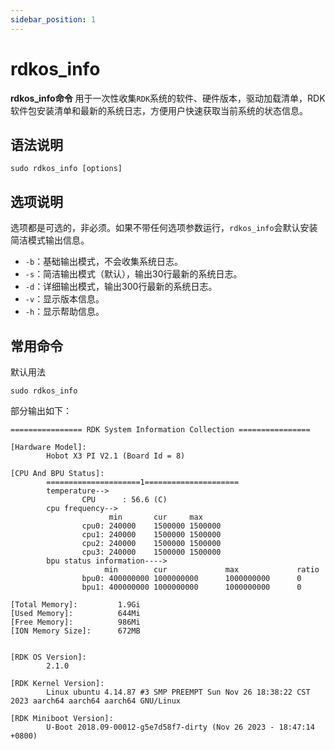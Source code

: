 ```yaml
---
sidebar_position: 1
---
```


# rdkos_info

**rdkos_info命令** 用于一次性收集`RDK`系统的软件、硬件版本，驱动加载清单，RDK软件包安装清单和最新的系统日志，方便用户快速获取当前系统的状态信息。

## 语法说明

```
sudo rdkos_info [options]
```

## 选项说明

选项都是可选的，非必须。如果不带任何选项参数运行，`rdkos_info`会默认安装简洁模式输出信息。

- `-b`：基础输出模式，不会收集系统日志。
- `-s`：简洁输出模式（默认），输出30行最新的系统日志。
- `-d`：详细输出模式，输出300行最新的系统日志。
- `-v`：显示版本信息。
- `-h`：显示帮助信息。

## 常用命令

默认用法

```
sudo rdkos_info
```

部分输出如下：

```
================ RDK System Information Collection ================

[Hardware Model]:
        Hobot X3 PI V2.1 (Board Id = 8)

[CPU And BPU Status]:
        =====================1=====================
        temperature-->
                CPU      : 56.6 (C)
        cpu frequency-->
                      min       cur     max
                cpu0: 240000    1500000 1500000
                cpu1: 240000    1500000 1500000
                cpu2: 240000    1500000 1500000
                cpu3: 240000    1500000 1500000
        bpu status information---->
                     min        cur             max             ratio
                bpu0: 400000000 1000000000      1000000000      0
                bpu1: 400000000 1000000000      1000000000      0

[Total Memory]:         1.9Gi
[Used Memory]:          644Mi
[Free Memory]:          986Mi
[ION Memory Size]:      672MB


[RDK OS Version]:
        2.1.0

[RDK Kernel Version]:
        Linux ubuntu 4.14.87 #3 SMP PREEMPT Sun Nov 26 18:38:22 CST 2023 aarch64 aarch64 aarch64 GNU/Linux

[RDK Miniboot Version]:
        U-Boot 2018.09-00012-g5e7d58f7-dirty (Nov 26 2023 - 18:47:14 +0800)
```
